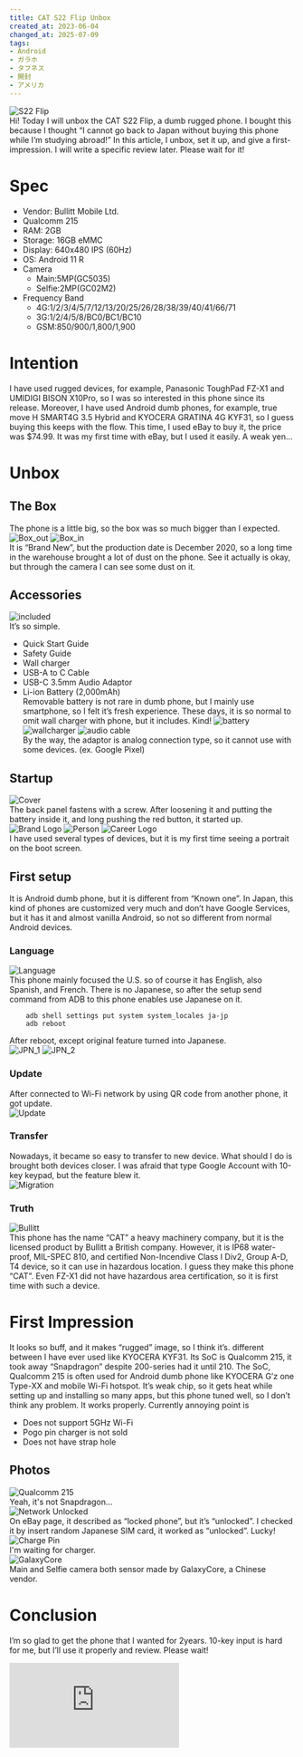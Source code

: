 ```yaml
---
title: CAT S22 Flip Unbox
created_at: 2023-06-04
changed_at: 2025-07-09
tags:
- Android
- ガラホ
- タフネス
- 開封
- アメリカ
---
```

![S22 Flip](https://i.imgur.com/uZvJMlE.jpg)<br>
Hi! Today I will unbox the CAT S22 Flip, a dumb rugged phone. I bought this because I thought “I cannot go back to Japan without buying this phone while I’m studying abroad!” In this article, I unbox, set it up, and give a first-impression. I will write a specific review later. Please wait for it!

# Spec
- Vendor: Bullitt Mobile Ltd.
- Qualcomm 215
- RAM: 2GB
- Storage: 16GB eMMC
- Display: 640x480 IPS (60Hz)
- OS: Android 11 R
- Camera
  - Main:5MP(GC5035)
  - Selfie:2MP(GC02M2)
- Frequency Band
  - 4G:1/2/3/4/5/7/12/13/20/25/26/28/38/39/40/41/66/71
  - 3G:1/2/4/5/8/BC0/BC1/BC10
  - GSM:850/900/1,800/1,900 <br>

# Intention
I have used rugged devices, for example, Panasonic ToughPad FZ-X1 and UMIDIGI BISON X10Pro, so I was so interested in this phone since its release. Moreover, I have used Android dumb phones, for example, true move H SMART4G 3.5 Hybrid and KYOCERA GRATINA 4G KYF31, so I guess buying this keeps with the flow. This time, I used eBay to buy it, the price was $74.99. It was my first time with eBay, but I used it easily. A weak yen…

# Unbox
## The Box
The phone is a little big, so the box was so much bigger than I expected.<br>
![Box_out](https://i.imgur.com/CZuL852.jpg)
![Box_in](https://i.imgur.com/J7OqHLB.jpg)<br>
It is “Brand New”, but the production date is December 2020, so a long time in the warehouse brought a lot of dust on the phone. See it actually is okay, but through the camera I can see some dust on it.
## Accessories
![included](https://i.imgur.com/sETk3sl.jpg)<br>
It’s so simple.<br>
- Quick Start Guide
- Safety Guide
- Wall charger 
- USB-A to C Cable
- USB-C 3.5mm Audio Adaptor
- Li-ion Battery (2,000mAh) <br>
Removable battery is not rare in dumb phone, but I mainly use smartphone, so I felt it’s fresh experience. These days, it is so normal to omit wall charger with phone, but it includes. Kind!
![battery](https://i.imgur.com/24uDiNC.jpg)
![wallcharger](https://i.imgur.com/GczB0dV.jpg)
![audio cable](https://i.imgur.com/IqQTICP.png)<br>
By the way, the adaptor is analog connection type, so it cannot use with some devices. (ex. Google Pixel)
## Startup
![Cover](https://i.imgur.com/jwMcmHW.jpg)<br>
The back panel fastens with a screw. After loosening it and putting the battery inside it, and long pushing the red button, it started up.
<br>
![Brand Logo](https://i.imgur.com/vRgy1lL.jpg)
![Person](https://i.imgur.com/K6QnFBB.jpg)
![Career Logo](https://i.imgur.com/PBbwqaV.jpg)<br>
I have used several types of devices, but it is my first time seeing a portrait on the boot screen.

## First setup
It is Android dumb phone, but it is different from “Known one”. In Japan, this kind of phones are customized very much and don’t have Google Services, but it has it and almost vanilla Android, so not so different from normal Android devices.<br>
### Language
![Language](https://i.imgur.com/kIMiatK.jpg)<br>
This phone mainly focused the U.S. so of course it has English, also Spanish, and French. There is no Japanese, so after the setup send command from ADB to this phone enables use Japanese on it.<br>
```
    adb shell settings put system system_locales ja-jp
    adb reboot
```
After reboot, except original feature turned into Japanese.<br>
![JPN_1](https://i.imgur.com/xkfVYa9.png)
![JPN_2](https://i.imgur.com/ut8KHBR.png)<br>
### Update
After connected to Wi-Fi network by using QR code from another phone, it got update.<br>
![Update](https://i.imgur.com/LhgP982.jpg)<br>

### Transfer
Nowadays, it became so easy to transfer to new device. What should I do is brought both devices closer. I was afraid that type Google Account with 10-key keypad, but the feature blew it.<br>
![Migration](https://i.imgur.com/kultKdQ.jpg)
### Truth
![Bullitt](https://i.imgur.com/MAajszs.jpg)<br>
This phone has the name “CAT” a heavy machinery company, but it is the licensed product by Bullitt a British company. However, it is IP68 water-proof, MIL-SPEC 810, and certified Non-Incendive Class I Div2, Group A-D, T4 device, so it can use in hazardous location. I guess they make this phone “CAT”. Even FZ-X1 did not have hazardous area certification, so it is first time with such a device.

# First Impression
It looks so buff, and it makes “rugged” image, so I think it’s. different between I have ever used like KYOCERA KYF31. Its SoC is Qualcomm 215, it took away “Snapdragon” despite 200-series had it until 210. The SoC, Qualcomm 215 is often used for Android dumb phone like KYOCERA G’z one Type-XX and mobile Wi-Fi hotspot. It’s weak chip, so it gets heat while setting up and installing so many apps, but this phone tuned well, so I don’t think any problem. It works properly. Currently annoying point is
- Does not support 5GHz Wi-Fi
- Pogo pin charger is not sold
- Does not have strap hole<br>
  
## Photos
![Qualcomm 215](https://i.imgur.com/3M3v7hZ.png)<br>
Yeah, it's not Snapdragon...<br>
![Network Unlocked](https://i.imgur.com/dArir1K.png)<br>
On eBay page, it described as “locked phone”, but it’s “unlocked”. I checked it by insert random Japanese SIM card, it worked as “unlocked”. Lucky!<br>
![Charge Pin](https://i.imgur.com/kSfJT77.jpg)<br>
I'm waiting for charger.<br>
![GalaxyCore](https://i.imgur.com/rj5Xmf7.png)<br>
Main and Selfie camera both sensor made by GalaxyCore, a Chinese vendor.<br>

# Conclusion
I’m so glad to get the phone that I wanted for 2years. 10-key input is hard for me, but I’ll use it properly and review. Please wait!<br>
<iframe src="https://www.youtube.com/embed/jGCiLYh99Fo" title="YouTube video player" frameborder="0" allow="accelerometer; autoplay; clipboard-write; encrypted-media; gyroscope; picture-in-picture; web-share" allowfullscreen></iframe>